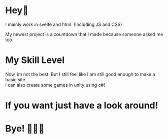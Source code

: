 # Hey👋
I mainly work in svelte and html. (Including JS and CSS)

My newest project is a countdown that I made because someone asked me too.

# My Skill Level
Now, im not the best. But I still feel like I am still good enough to make a basic site.
<br>
I can also create some games in unity using c#!

# If you want just have a look around!

# Bye! 👋👋👋


